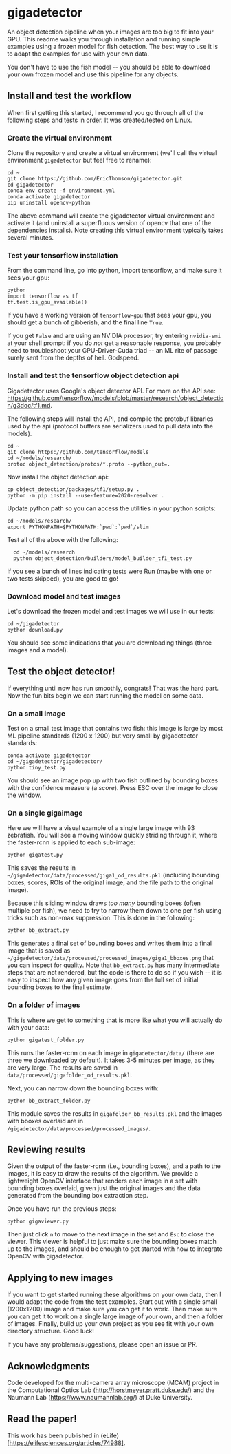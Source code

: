 # gigadetector
An object detection pipeline when your images are too big to fit into your GPU. This readme walks you through installation and running simple examples using a frozen model for fish detection. The best way to use it is to adapt the examples for use with your own data.

You don't have to use the fish model -- you should be able to download your own frozen model and use this pipeline for any objects.

## Install and test the workflow
When first getting this started, I recommend you go through all of the following steps and tests in order. It was created/tested on Linux.

### Create the virtual environment
Clone the repository and create a virtual environment (we'll call the virtual environment `gigadetector` but feel free to rename):

    cd ~
    git clone https://github.com/EricThomson/gigadetector.git
    cd gigadetector
    conda env create -f environment.yml
    conda activate gigadetector
    pip uninstall opencv-python

The above command will create the gigadetector virtual environment and activate it (and uninstall a superfluous version of opencv that one of the dependencies installs).  Note creating this virtual environment typically takes several minutes.

### Test your tensorflow installation
From the command line, go into python, import tensorflow, and make sure it sees your gpu:

    python
    import tensorflow as tf
    tf.test.is_gpu_available()

If you have a working version of `tensorflow-gpu` that sees your gpu, you should get a bunch of gibberish, and the final line `True`.

If you get `False` and are using an NVIDIA processor, try entering `nvidia-smi` at your shell prompt: if you do *not* get a reasonable response, you probably need to troubleshoot your GPU-Driver-Cuda triad -- an ML rite of passage surely sent from the depths of hell. Godspeed.

### Install and test the tensorflow object detection api
Gigadetector uses Google's object detector API. For more on the API see:
 https://github.com/tensorflow/models/blob/master/research/object_detection/g3doc/tf1.md.

 The following steps will install the API, and compile the protobuf libraries used by the api (protocol buffers are serializers used to pull data into the models).

    cd ~
    git clone https://github.com/tensorflow/models
    cd ~/models/research/
    protoc object_detection/protos/*.proto --python_out=.

Now install the object detection api:

    cp object_detection/packages/tf1/setup.py .
    python -m pip install --use-feature=2020-resolver .

Update python path so you can access the utilities in your python scripts:

    cd ~/models/research/
    export PYTHONPATH=$PYTHONPATH:`pwd`:`pwd`/slim

Test all of the above with the following:

      cd ~/models/research
      python object_detection/builders/model_builder_tf1_test.py

If you see a bunch of lines indicating tests were Run (maybe with one or two tests skipped), you are good to go!

### Download model and test images
Let's download the frozen model and test images we will use in our tests:

    cd ~/gigadetector
    python download.py

You should see some indications that you are downloading things (three images and a model).

## Test the object detector!
If everything until now has run smoothly, congrats! That was the hard part. Now the fun bits begin we can start running the model on some data.

### On a small image
Test on a small test image that contains two fish: this image is large by most ML pipeline standards (1200 x 1200) but very small by gigadetector standards:

    conda activate gigadetector
    cd ~/gigadetector/gigadetector/
    python tiny_test.py

You should see an image pop up with two fish outlined by bounding boxes with the confidence measure (a *score*). Press ESC over the image to close the window.

### On a single gigaimage
Here we will have a visual example of a single large image with 93 zebrafish. You will see a moving window quickly striding through it, where the faster-rcnn is applied to each sub-image:

    python gigatest.py

This saves the results in `~/gigadetector/data/processed/giga1_od_results.pkl` (including bounding boxes, scores, ROIs of the original image, and the file path to the original image).

Because this sliding window draws *too many* bounding boxes (often multiple per fish), we need to try to narrow them down to one per fish using tricks such as non-max suppression. This is done in the following:

    python bb_extract.py

This generates a final set of bounding boxes and writes them into a final image that is saved as `~/gigadetector/data/processed/processed_images/giga1_bboxes.png` that you can inspect for quality. Note that `bb_extract.py` has many intermediate steps that are not rendered, but the code is there to do so if you wish -- it is easy to inspect how any given image goes from the full set of initial bounding boxes to the final estimate.


### On a folder of images
This is where we get to something that is more like what you will actually do with your data:

    python gigatest_folder.py

This runs the faster-rcnn on each image in `gigadetector/data/` (there are three we downloaded by default). It takes 3-5 minutes per image, as they are very large. The results are saved in `data/processed/gigafolder_od_results.pkl`.

Next, you can narrow down the bounding boxes with:

    python bb_extract_folder.py

This module saves the results in `gigafolder_bb_results.pkl` and the images with bboxes overlaid are in `/gigadetector/data/processed/processed_images/`.

## Reviewing results
Given the output of the faster-rcnn (i.e., bounding boxes), and a path to the images, it is easy to draw the results of the algorithm. We provide a lightweight OpenCV interface that renders each image in a set with bounding boxes overlaid, given just the original images and the data generated from the bounding box extraction step.

Once you have run the previous steps:

    python gigaviewer.py

Then just click `n` to move to the next image in the set and `Esc` to close the viewer. This viewer is helpful to just make sure the bounding boxes match up to the images, and should be enough to get started with how to integrate OpenCV with gigadetector.

## Applying to new images
If you want to get started running these algorithms on your own data, then I would adapt the code from the test examples. Start out with a single small (1200x1200) image and make sure you can get it to work. Then make sure you can get it to work on a single large image of your own, and then a folder of images. Finally, build up your own project as you see fit with your own directory structure. Good luck!

If you have any problems/suggestions, please open an issue or PR.

## Acknowledgments
Code developed for the multi-camera array microscope (MCAM) project in the Computational Optics Lab (http://horstmeyer.pratt.duke.edu/) and the Naumann Lab (https://www.naumannlab.org/) at Duke University. 

## Read the paper!
This work has been published in (eLife)[https://elifesciences.org/articles/74988].
